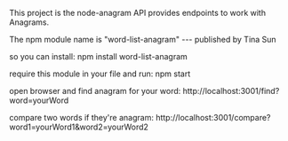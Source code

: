 This project is the node-anagram API provides endpoints to work with Anagrams. 

The npm module name is "word-list-anagram" --- published by Tina Sun

so you can install:
npm install word-list-anagram

require this module in your file and run:
npm start

open browser and find anagram for your word:
http://localhost:3001/find?word=yourWord 

compare two words if they're anagram:
http://localhost:3001/compare?word1=yourWord1&word2=yourWord2
